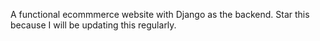A functional ecommmerce website with Django as the backend. Star this because I will be updating this regularly.
